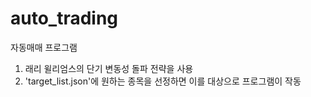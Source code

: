 # auto_trading
자동매매 프로그램

1. 래리 윌리엄스의 단기 변동성 돌파 전략을 사용
2. 'target_list.json'에 원하는 종목을 선정하면 이를 대상으로 프로그램이 작동
